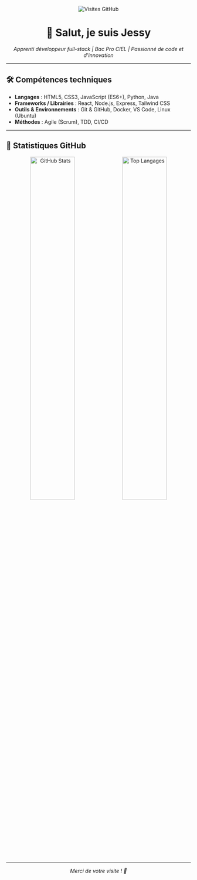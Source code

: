 <!-- README.md pour Jessy2027 - bac pro CIEL -->

<p align="center">
  <img src="https://komarev.com/ghpvc/?username=jessy2027&color=blue" alt="Visites GitHub" />
</p>

<h1 align="center">👋 Salut, je suis Jessy</h1>
<p align="center"><em>Apprenti développeur full-stack | Bac Pro CIEL | Passionné de code et d'innovation</em></p>

---

## 🛠️ Compétences techniques

- **Langages** : HTML5, CSS3, JavaScript (ES6+), Python, Java
- **Frameworks / Librairies** : React, Node.js, Express, Tailwind CSS
- **Outils & Environnements** : Git & GitHub, Docker, VS Code, Linux (Ubuntu)
- **Méthodes** : Agile (Scrum), TDD, CI/CD

---

## 🚀 Statistiques GitHub

<p align="center">
  <img width="49%" src="https://github-readme-stats.vercel.app/api?username=jessy2027&show_icons=true&theme=react" alt="GitHub Stats" />
  <img width="49%" src="https://github-readme-stats.vercel.app/api/top-langs/?username=jessy2027&layout=compact&theme=react" alt="Top Langages" />
</p>

---

<p align="center">
  <em>Merci de votre visite ! 🚀</em>
</p>
